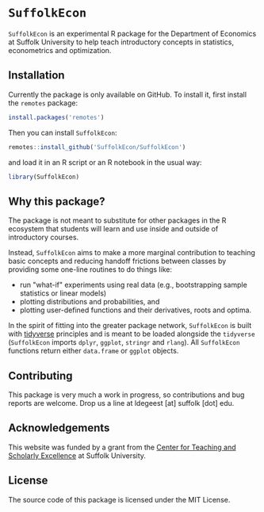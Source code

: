 # `SuffolkEcon`

`SuffolkEcon` is an experimental R package for the Department of Economics at Suffolk University to help teach introductory concepts in statistics, econometrics and optimization.  

## Installation

Currently the package is only available on GitHub. To install it, first install the `remotes` package:

```r
install.packages('remotes')
```

Then you can install `SuffolkEcon`:

```r
remotes::install_github('SuffolkEcon/SuffolkEcon')
```

and load it in an R script or an R notebook in the usual way:

```r
library(SuffolkEcon)
```


## Why this package? 


The package is not meant to substitute for other packages in the R ecosystem that students will learn and use inside and outside of introductory courses. 

Instead, `SuffolkEcon` aims to make a more marginal contribution to teaching basic concepts and reducing handoff frictions between classes by providing some one-line routines to do things like:

* run "what-if" experiments using real data (e.g., bootstrapping sample statistics or linear models)
* plotting distributions and probabilities, and
* plotting user-defined functions and their derivatives, roots and optima. 

In the spirit of fitting into the greater package network, `SuffolkEcon` is built with [tidyverse](https://www.tidyverse.org/) principles and is meant to be loaded alongside the `tidyverse` (`SuffolkEcon` imports `dplyr`, `ggplot`, `stringr` and `rlang`). All `SuffolkEcon` functions return either `data.frame` or `ggplot` objects.

## Contributing

This package is very much a work in progress, so contributions and bug reports are welcome. Drop us a line at ldegeest [at] suffolk [dot] edu.

## Acknowledgements

This website was funded by a grant from the [Center for Teaching and Scholarly Excellence](https://www.suffolk.edu/academics/research-at-suffolk/center-for-teaching-scholarly-excellence) at Suffolk University.

## License

The source code of this package is licensed under the MIT License.
